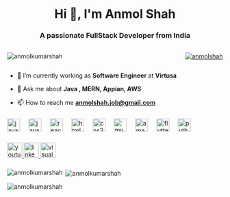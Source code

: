 <h1 align="center">Hi 👋, I'm Anmol Shah</h1>
<h3 align="center">A passionate FullStack Developer from India</h3>
<div style="display: flex; justify-content: space-between;">
<!--     <p align="right"><img width="400" src="https://github.com/anmolkumarshah/anmolkumarshah/assets/52107296/9583ecf8-c397-4a2b-a368-15b99ab8c68a" alt="anmolshah" /></p> -->
    <p align="left"><img src="https://komarev.com/ghpvc/?username=anmolkumarshah&label=Profile%20views&color=0e75b6&style=flat" alt="anmolkumarshah" /></p>
    <p align="left"><a href="https://twitter.com/Anmolsh11315511" target="blank"><img src="https://img.shields.io/twitter/follow/Anmolsh11315511?logo=twitter&style=for-the-badge" alt="anmolshah" /></a></p>
</div>




- 🔭 I’m currently working as **Software Engineer** at **Virtusa**

- 💬 Ask me about **Java , MERN, Appian, AWS**

- 📫 How to reach me **anmolshah.job@gmail.com**


###

<div align="left">
  <img src="https://cdn.jsdelivr.net/gh/devicons/devicon/icons/java/java-original.svg" height="30" alt="java logo"  />
  <img width="12" />
  <img src="https://cdn.jsdelivr.net/gh/devicons/devicon/icons/javascript/javascript-original.svg" height="30" alt="javascript logo"  />
  <img width="12" />
  <img src="https://cdn.jsdelivr.net/gh/devicons/devicon/icons/react/react-original.svg" height="30" alt="react logo"  />
  <img width="12" />
  <img src="https://cdn.jsdelivr.net/gh/devicons/devicon/icons/html5/html5-original.svg" height="30" alt="html5 logo"  />
  <img width="12" />
  <img src="https://cdn.jsdelivr.net/gh/devicons/devicon/icons/css3/css3-original.svg" height="30" alt="css3 logo"  />
  <img width="12" />
  <img src="https://cdn.simpleicons.org/mysql/4479A1" height="30" alt="mysql logo"  />
  <img width="12" />
  <img src="https://skillicons.dev/icons?i=aws" height="30" alt="amazonwebservices logo"  />
  <img width="12" />
  <img src="https://skillicons.dev/icons?i=flutter" height="30" alt="flutter logo"  />
  <img width="12" />
  <img src="https://cdn.jsdelivr.net/gh/devicons/devicon/icons/python/python-original.svg" height="30" alt="python logo"  />
</div>

###

<div align="left">
  <a href="https://www.youtube.com/@anmolkumarshah" target="_blank">
    <img src="https://img.shields.io/static/v1?message=Youtube&logo=youtube&label=&color=FF0000&logoColor=white&labelColor=&style=for-the-badge" height="35" alt="youtube logo"  />
  </a>
  <a href="https://www.linkedin.com/in/anmol-shah-a55694170/" target="_blank">
    <img src="https://img.shields.io/static/v1?message=LinkedIn&logo=linkedin&label=&color=0077B5&logoColor=white&labelColor=&style=for-the-badge" height="35" alt="linkedin logo"  />
  </a>
  <a href="https://anmolshah.netlify.app/" target="_blank">
    <img src="https://img.shields.io/static/v1?message=Portfolio&logo=visualstudio&label=&color=e2165e&logoColor=white&labelColor=&style=for-the-badge" height="35" alt="visualstudio logo"  />
  </a>
</div>

###



<p><img align="left" src="https://github-readme-stats.vercel.app/api/top-langs?username=anmolkumarshah&show_icons=true&locale=en&layout=compact&theme=tokyonight" alt="anmolkumarshah" /></p>

<p>&nbsp;<img align="center" src="https://github-readme-stats.vercel.app/api?username=anmolkumarshah&show_icons=true&locale=en&theme=tokyonight" alt="anmolkumarshah" /></p>

<p><img align="center" src="https://github-readme-streak-stats.herokuapp.com/?user=anmolkumarshah&&theme=tokyonight" alt="anmolkumarshah" /></p>
